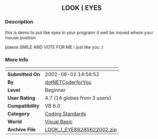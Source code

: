 ﻿<div align="center">

## LOOK \( EYES


</div>

### Description

this is demo to put like eyes in your programr it well be moved where your mouse position

plaese SMILE AND VOTE FOR ME i just like you :)
 
### More Info
 


<span>             |<span>
---                |---
**Submitted On**   |2002-06-02 14:56:52
**By**             |[dotNETCoderforYou](https://github.com/Planet-Source-Code/PSCIndex/blob/master/ByAuthor/dotnetcoderforyou.md)
**Level**          |Beginner
**User Rating**    |4.7 (14 globes from 3 users)
**Compatibility**  |VB 6\.0
**Category**       |[Coding Standards](https://github.com/Planet-Source-Code/PSCIndex/blob/master/ByCategory/coding-standards__1-43.md)
**World**          |[Visual Basic](https://github.com/Planet-Source-Code/PSCIndex/blob/master/ByWorld/visual-basic.md)
**Archive File**   |[LOOK\_\(\_EYE89285622002\.zip](https://github.com/Planet-Source-Code/dotnetcoderforyou-look-eyes__1-35401/archive/master.zip)








